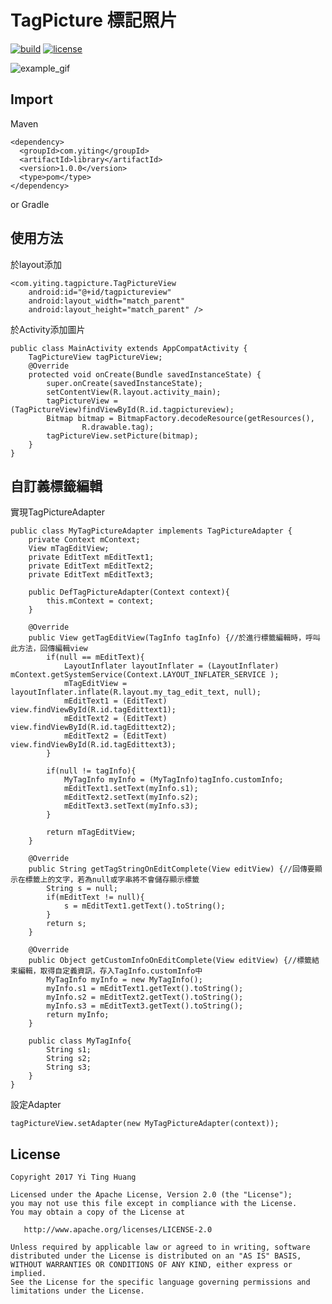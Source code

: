 # TagPicture 標記照片
[![build](https://img.shields.io/badge/build-1.0.0-brightgreen.svg?maxAge=2592000)](https://dl.bintray.com/t79111222/TagPicture)
[![license](https://img.shields.io/badge/license-Apache%202-blue.svg?maxAge=2592000)](https://github.com/t79111222/TagPicture/blob/master/LICENSE)


![example_gif](/image/example_gif.gif)


## Import

Maven

    <dependency>
      <groupId>com.yiting</groupId>
      <artifactId>library</artifactId>
      <version>1.0.0</version>
      <type>pom</type>
    </dependency>

    
or Gradle

## 使用方法


於layout添加

    <com.yiting.tagpicture.TagPictureView
        android:id="@+id/tagpictureview"
        android:layout_width="match_parent"
        android:layout_height="match_parent" />
        
        
於Activity添加圖片

    public class MainActivity extends AppCompatActivity {
        TagPictureView tagPictureView;
        @Override
        protected void onCreate(Bundle savedInstanceState) {
            super.onCreate(savedInstanceState);
            setContentView(R.layout.activity_main);
            tagPictureView = (TagPictureView)findViewById(R.id.tagpictureview);
            Bitmap bitmap = BitmapFactory.decodeResource(getResources(),
                    R.drawable.tag);
            tagPictureView.setPicture(bitmap);
        }
    }
    
    
## 自訂義標籤編輯

實現TagPictureAdapter

    public class MyTagPictureAdapter implements TagPictureAdapter {
        private Context mContext;
        View mTagEditView;
        private EditText mEditText1;
        private EditText mEditText2;
        private EditText mEditText3;

        public DefTagPictureAdapter(Context context){
            this.mContext = context;
        }

        @Override
        public View getTagEditView(TagInfo tagInfo) {//於進行標籤編輯時，呼叫此方法，回傳編輯view
            if(null == mEditText){
                LayoutInflater layoutInflater = (LayoutInflater) mContext.getSystemService(Context.LAYOUT_INFLATER_SERVICE );
                mTagEditView = layoutInflater.inflate(R.layout.my_tag_edit_text, null);
                mEditText1 = (EditText) view.findViewById(R.id.tagEdittext1);
                mEditText2 = (EditText) view.findViewById(R.id.tagEdittext2);
                mEditText2 = (EditText) view.findViewById(R.id.tagEdittext3);
            }
        
            if(null != tagInfo){
                MyTagInfo myInfo = (MyTagInfo)tagInfo.customInfo;
                mEditText1.setText(myInfo.s1);
                mEditText2.setText(myInfo.s2);
                mEditText3.setText(myInfo.s3);
            }
      
            return mTagEditView;
        }

        @Override
        public String getTagStringOnEditComplete(View editView) {//回傳要顯示在標籤上的文字，若為null或字串將不會儲存顯示標籤
            String s = null;
            if(mEditText != null){
                s = mEditText1.getText().toString();
            }
            return s;
        }

        @Override
        public Object getCustomInfoOnEditComplete(View editView) {//標籤結束編輯，取得自定義資訊，存入TagInfo.customInfo中
            MyTagInfo myInfo = new MyTagInfo();
            myInfo.s1 = mEditText1.getText().toString();
            myInfo.s2 = mEditText2.getText().toString();
            myInfo.s3 = mEditText3.getText().toString();
            return myInfo;
        }

        public class MyTagInfo{
            String s1;
            String s2;
            String s3;
        }
    }


設定Adapter

    tagPictureView.setAdapter(new MyTagPictureAdapter(context));
    
## License

    Copyright 2017 Yi Ting Huang

    Licensed under the Apache License, Version 2.0 (the "License");
    you may not use this file except in compliance with the License.
    You may obtain a copy of the License at

       http://www.apache.org/licenses/LICENSE-2.0

    Unless required by applicable law or agreed to in writing, software
    distributed under the License is distributed on an "AS IS" BASIS,
    WITHOUT WARRANTIES OR CONDITIONS OF ANY KIND, either express or implied.
    See the License for the specific language governing permissions and
    limitations under the License.
